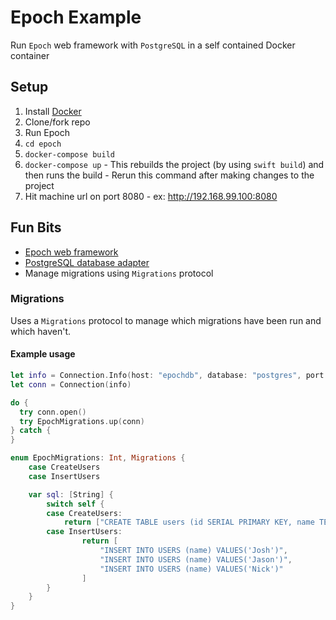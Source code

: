 # Epoch Example
Run `Epoch` web framework with `PostgreSQL` in a self contained Docker container

## Setup
1. Install [Docker](https://docs.docker.com/engine/installation/)
2. Clone/fork repo
3. Run Epoch
  1. `cd epoch`
  2. `docker-compose build`
  3. `docker-compose up`
    - This rebuilds the project (by using `swift build`) and then runs the build
    - Rerun this command after making changes to the project
  4. Hit machine url on port 8080
    - ex: http://192.168.99.100:8080


## Fun Bits
- [Epoch web framework](https://github.com/Zewo/Epoch)
- [PostgreSQL database adapter](https://github.com/Zewo/PostgreSQL)
- Manage migrations using `Migrations` protocol

### Migrations
Uses a `Migrations` protocol to manage which migrations have been run and which haven't.

#### Example usage

```swift
let info = Connection.Info(host: "epochdb", database: "postgres", port: 5432, user: "postgres", password: nil)
let conn = Connection(info)

do {
  try conn.open()
  try EpochMigrations.up(conn)
} catch {
}
```

```swift
enum EpochMigrations: Int, Migrations {
	case CreateUsers
	case InsertUsers

	var sql: [String] {
		switch self {
		case CreateUsers:
			return ["CREATE TABLE users (id SERIAL PRIMARY KEY, name TEXT NOT NULL)"]
		case InsertUsers:
				return [
					"INSERT INTO USERS (name) VALUES('Josh')",
					"INSERT INTO USERS (name) VALUES('Jason')",
					"INSERT INTO USERS (name) VALUES('Nick')"
				]
		}
	}
}
```
